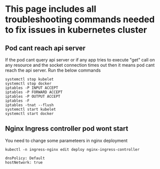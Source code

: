 # This page includes all troubleshooting commands needed to fix issues in kubernetes cluster

## Pod cant reach api server

If the pod cant query api server or if any app tries to execute "get" call on any resource
and the socket connection times out then it means pod cant reach the api server.
Run the below commands

```
systemctl stop kubelet
systemctl stop docker
iptables -P INPUT ACCEPT
iptables -P FORWARD ACCEPT
iptables -P OUTPUT ACCEPT
iptables -F
iptables -tnat --flush
systemctl start kubelet
systemctl start docker
```

## Nginx Ingress controller pod wont start

You need to change some parameteers in nginx deployment

```
kubectl -n ingress-nginx edit deploy nginx-ingress-controller

dnsPolicy: Default
hostNetwork: true
```
